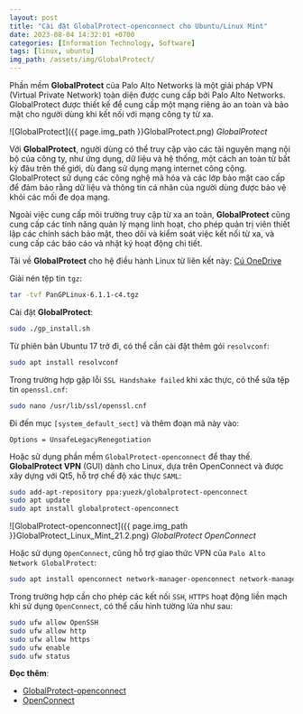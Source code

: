 ```yaml
---
layout: post
title: "Cài đặt GlobalProtect-openconnect cho Ubuntu/Linux Mint"
date: 2023-08-04 14:32:01 +0700
categories: [Information Technology, Software]
tags: [linux, ubuntu]
img_path: /assets/img/GlobalProtect/
---
```


Phần mềm **GlobalProtect** của Palo Alto Networks là một giải pháp VPN (Virtual Private Network) toàn diện được cung cấp bởi Palo Alto Networks. GlobalProtect được thiết kế để cung cấp một mạng riêng ảo an toàn và bảo mật cho người dùng khi kết nối với mạng công ty từ xa.

![GlobalProtect]({{ page.img_path }}GlobalProtect.png)
_GlobalProtect_

Với **GlobalProtect**, người dùng có thể truy cập vào các tài nguyên mạng nội bộ của công ty, như ứng dụng, dữ liệu và hệ thống, một cách an toàn từ bất kỳ đâu trên thế giới, dù đang sử dụng mạng internet công cộng. GlobalProtect sử dụng các công nghệ mã hóa và các lớp bảo mật cao cấp để đảm bảo rằng dữ liệu và thông tin cá nhân của người dùng được bảo vệ khỏi các mối đe dọa mạng.

Ngoài việc cung cấp môi trường truy cập từ xa an toàn, **GlobalProtect** cũng cung cấp các tính năng quản lý mạng linh hoạt, cho phép quản trị viên thiết lập các chính sách bảo mật, theo dõi và kiểm soát việc kết nối từ xa, và cung cấp các báo cáo và nhật ký hoạt động chi tiết.

Tải về **GlobalProtect** cho hệ điều hành Linux từ liên kết này: [Cú OneDrive](https://g1915b-my.sharepoint.com/:f:/g/personal/cu2023_g1915b_onmicrosoft_com/EmGh4FAyTjZDt9HS10FchaEBV-3Dv71tkK4cVYhD2lQmkA?e=CQiTQ3)

Giải nén tệp tin `tgz`:
```bash
tar -tvf PanGPLinux-6.1.1-c4.tgz
```
Cài đặt **GlobalProtect**:
```bash
sudo ./gp_install.sh
```

Từ phiên bản Ubuntu 17 trở đi, có thể cần cài đặt thêm gói `resolvconf`:
```bash
sudo apt install resolvconf
```

Trong trường hợp gặp lỗi `SSL Handshake failed` khi xác thực, có thể sửa tệp tin `openssl.cnf`:
```bash
sudo nano /usr/lib/ssl/openssl.cnf
```
Đi đến mục `[system_default_sect]` và thêm đoạn mã này vào:
```shell
Options = UnsafeLegacyRenegotiation
```
Hoặc sử dụng phần mềm `GlobalProtect-openconnect` để thay thế. **GlobalProtect VPN** (GUI) dành cho Linux, dựa trên OpenConnect và được xây dựng với Qt5, hỗ trợ chế độ xác thực `SAML`:
```bash
sudo add-apt-repository ppa:yuezk/globalprotect-openconnect
sudo apt update
sudo apt install globalprotect-openconnect
```
![GlobalProtect-openconnect]({{ page.img_path }}GlobalProtect_Linux_Mint_21.2.png)
_GlobalProtect OpenConnect_

Hoặc sử dụng `OpenConnect`, cũng hỗ trợ giao thức VPN của `Palo Alto Network GlobalProtect`:
```bash
sudo apt install openconnect network-manager-openconnect network-manager-openconnect-gnome
```
Trong trường hợp cần cho phép các kết nối `SSH`, `HTTPS` hoạt động liền mạch khi sử dụng `OpenConnect`, có thể cấu hình tường lửa như sau:
```bash
sudo ufw allow OpenSSH
sudo ufw allow http
sudo ufw allow https
sudo ufw enable
sudo ufw status
```


**Đọc thêm**:
- [GlobalProtect-openconnect](https://github.com/yuezk/GlobalProtect-openconnect)
- [OpenConnect](https://www.infradead.org/openconnect/index.html)
